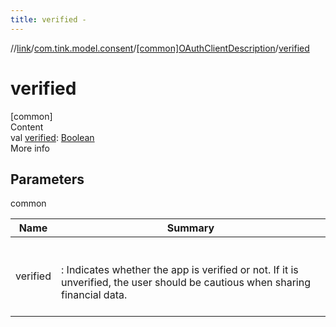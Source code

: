 ```yaml
---
title: verified -
---
```

//[link](../../index.md)/[com.tink.model.consent](../index.md)/[[common]OAuthClientDescription](index.md)/[verified](verified.md)



# verified  
[common]  
Content  
val [verified](verified.md): [Boolean](https://kotlinlang.org/api/latest/jvm/stdlib/kotlin/-boolean/index.html)  
More info  


## Parameters  
  
common  
  
|  Name|  Summary| 
|---|---|
| <a name="com.tink.model.consent/OAuthClientDescription/verified/#/PointingToDeclaration/"></a>verified| <a name="com.tink.model.consent/OAuthClientDescription/verified/#/PointingToDeclaration/"></a><br><br>: Indicates whether the app is verified or not. If it is unverified, the user should be cautious when sharing financial data.<br><br>
  
  



